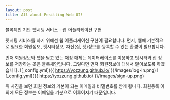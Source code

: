 ```yaml
---
layout: post
title: All about Pesitting Web UI!
---
```


블록체인 기반 펫시팅 서비스 - 웹 어플리케이션 구현

펫시팅 서비스를 하기 위해선 웹 어플리케이션 구현이 필요합니다.
먼저, 웹에 기본적으로 필요한 회원정보, 펫시터정보, 자산(집, 펫)정보를 등록할 수 있는 환경이 필요합니다.

먼저 회원정보와 펫을 담고 있는 저장 매체는 데이터베이스를 이용하고 펫시터와 집 정보를 저장하는 곳은 블록체인입니다.
그렇다면 먼저 회원정보에 대해서 알아보도록 하겠습니다.
![_config.yml]({{ https://yozzung.github.io/ }}/images/log-in.png)
![_config.yml]({{ https://yozzung.github.io/ }}/images/sign-up.png)

위 사진을 보면 회원 정보의 기본이 되는 이메일과 비밀번호를 받게 됩니다. 회원등록 이외에 모든 정보는
이메일을 기분으로 이루어지기 때문입니다. 
